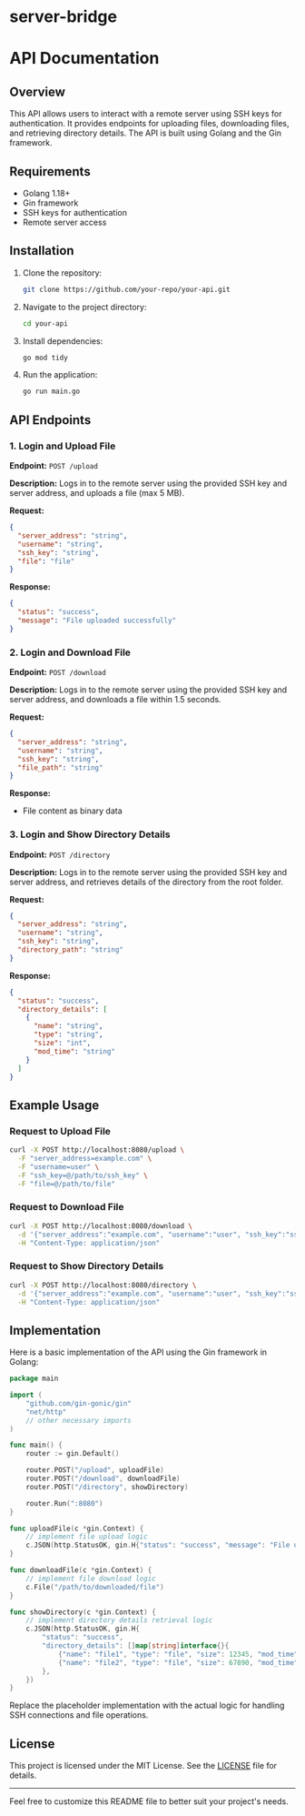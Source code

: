 # server-bridge

# API Documentation

## Overview

This API allows users to interact with a remote server using SSH keys for authentication. It provides endpoints for uploading files, downloading files, and retrieving directory details. The API is built using Golang and the Gin framework.

## Requirements

- Golang 1.18+
- Gin framework
- SSH keys for authentication
- Remote server access

## Installation

1. Clone the repository:
   ```bash
   git clone https://github.com/your-repo/your-api.git
   ```
2. Navigate to the project directory:
   ```bash
   cd your-api
   ```
3. Install dependencies:
   ```bash
   go mod tidy
   ```
4. Run the application:
   ```bash
   go run main.go
   ```

## API Endpoints

### 1. Login and Upload File

**Endpoint:** `POST /upload`

**Description:** Logs in to the remote server using the provided SSH key and server address, and uploads a file (max 5 MB).

**Request:**
```json
{
  "server_address": "string",
  "username": "string",
  "ssh_key": "string",
  "file": "file"
}
```

**Response:**
```json
{
  "status": "success",
  "message": "File uploaded successfully"
}
```

### 2. Login and Download File

**Endpoint:** `POST /download`

**Description:** Logs in to the remote server using the provided SSH key and server address, and downloads a file within 1.5 seconds.

**Request:**
```json
{
  "server_address": "string",
  "username": "string",
  "ssh_key": "string",
  "file_path": "string"
}
```

**Response:**
- File content as binary data

### 3. Login and Show Directory Details

**Endpoint:** `POST /directory`

**Description:** Logs in to the remote server using the provided SSH key and server address, and retrieves details of the directory from the root folder.

**Request:**
```json
{
  "server_address": "string",
  "username": "string",
  "ssh_key": "string",
  "directory_path": "string"
}
```

**Response:**
```json
{
  "status": "success",
  "directory_details": [
    {
      "name": "string",
      "type": "string",
      "size": "int",
      "mod_time": "string"
    }
  ]
}
```

## Example Usage

### Request to Upload File
```bash
curl -X POST http://localhost:8080/upload \
  -F "server_address=example.com" \
  -F "username=user" \
  -F "ssh_key=@/path/to/ssh_key" \
  -F "file=@/path/to/file"
```

### Request to Download File
```bash
curl -X POST http://localhost:8080/download \
  -d '{"server_address":"example.com", "username":"user", "ssh_key":"ssh_key_content", "file_path":"/path/to/file"}' \
  -H "Content-Type: application/json"
```

### Request to Show Directory Details
```bash
curl -X POST http://localhost:8080/directory \
  -d '{"server_address":"example.com", "username":"user", "ssh_key":"ssh_key_content", "directory_path":"/path/to/directory"}' \
  -H "Content-Type: application/json"
```

## Implementation

Here is a basic implementation of the API using the Gin framework in Golang:

```go
package main

import (
    "github.com/gin-gonic/gin"
    "net/http"
    // other necessary imports
)

func main() {
    router := gin.Default()

    router.POST("/upload", uploadFile)
    router.POST("/download", downloadFile)
    router.POST("/directory", showDirectory)

    router.Run(":8080")
}

func uploadFile(c *gin.Context) {
    // implement file upload logic
    c.JSON(http.StatusOK, gin.H{"status": "success", "message": "File uploaded successfully"})
}

func downloadFile(c *gin.Context) {
    // implement file download logic
    c.File("/path/to/downloaded/file")
}

func showDirectory(c *gin.Context) {
    // implement directory details retrieval logic
    c.JSON(http.StatusOK, gin.H{
        "status": "success",
        "directory_details": []map[string]interface{}{
            {"name": "file1", "type": "file", "size": 12345, "mod_time": "2024-07-09T12:34:56Z"},
            {"name": "file2", "type": "file", "size": 67890, "mod_time": "2024-07-09T12:34:56Z"},
        },
    })
}
```

Replace the placeholder implementation with the actual logic for handling SSH connections and file operations.

## License

This project is licensed under the MIT License. See the [LICENSE](LICENSE) file for details.

---

Feel free to customize this README file to better suit your project's needs.
